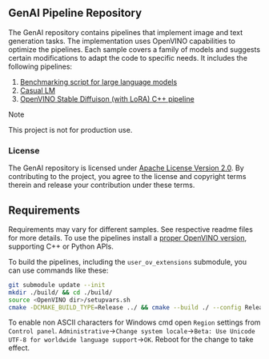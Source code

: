 <!---
- [Repository Description](#repository-description))
   - [Pipeline Samples](#pipeline-samples)
   - [License](#license)
- [Requirements](#requirements)
-->
## GenAI Pipeline Repository

The GenAI repository contains pipelines that implement image and text generation tasks.
The implementation uses OpenVINO capabilities to optimize the pipelines. Each sample covers
a family of models and suggests certain modifications to adapt the code to specific needs.
It includes the following pipelines:

1. [Benchmarking script for large language models](./llm_bench/python/)
2. [Casual LM](./text_generation/casual_lm/cpp/)
3. [OpenVINO Stable Diffuison (with LoRA) C++ pipeline](./image_generation/stable_diffusion_1_5/cpp/)

> [!NOTE]
> This project is not for production use.

### License

The GenAI repository is licensed under [Apache License Version 2.0](LICENSE).
By contributing to the project, you agree to the license and copyright terms therein and release
your contribution under these terms.

## Requirements

Requirements may vary for different samples. See respective readme files for more details.
To use the pipelines install a [proper OpenVINO version](docs.openvino.ai/install), 
supporting C++ or Python APIs.

To build the pipelines, including the `user_ov_extensions` submodule, you can use commands
like these:

```sh
git submodule update --init
mkdir ./build/ && cd ./build/
source <OpenVINO dir>/setupvars.sh
cmake -DCMAKE_BUILD_TYPE=Release ../ && cmake --build ./ --config Release -j
```

To enable non ASCII characters for Windows cmd open `Region` settings from `Control panel`.
`Administrative`->`Change system locale`->`Beta: Use Unicode UTF-8 for worldwide language support`->`OK`.
Reboot for the change to take effect.
